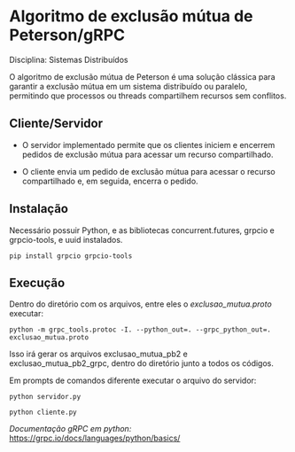 # Algoritmo de exclusão mútua de Peterson/gRPC

Disciplina: Sistemas Distribuídos

O algoritmo de exclusão mútua de Peterson é uma solução clássica para garantir a exclusão mútua em um sistema distribuído ou paralelo, permitindo que processos ou threads compartilhem recursos sem conflitos.


## Cliente/Servidor

- O servidor implementado permite que os clientes iniciem e encerrem pedidos de exclusão mútua para acessar um recurso compartilhado.

- O cliente envia um pedido de exclusão mútua para acessar o recurso compartilhado e, em seguida, encerra o pedido.


## Instalação


Necessário possuir Python, e as bibliotecas concurrent.futures, grpcio e grpcio-tools, e uuid instalados.


```
pip install grpcio grpcio-tools

```

## Execução

Dentro do diretório com os arquivos, entre eles o _exclusao_mutua.proto_ executar:
```
python -m grpc_tools.protoc -I. --python_out=. --grpc_python_out=. exclusao_mutua.proto
```

Isso irá gerar os arquivos exclusao_mutua_pb2 e exclusao_mutua_pb2_grpc, dentro do diretório junto a todos os códigos.

Em prompts de comandos diferente executar o arquivo do servidor:

```
python servidor.py
```
```
python cliente.py
```

_Documentação gRPC em python:_ https://grpc.io/docs/languages/python/basics/

